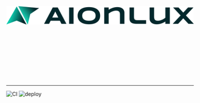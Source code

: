 <div align="center" style="height:200px;">
    <img src="https://raw.githubusercontent.com/addleonel/aionlux/main/redocs/logo4.png">
</div> 

------------------------------------------------
![CI](https://github.com/aionlux/aionlux/actions/workflows/ci.yml/badge.svg)
![deploy](https://github.com/aionlux/aionlux/actions/workflows/deploy.yml/badge.svg)